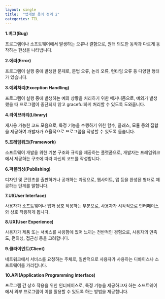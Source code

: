```yaml
---
layout: single
title:  "앱개발 용어 정리 2"
categories: TIL
---
```

**1.버그(Bug)**

프로그램이나 소프트웨어에서 발생하는 오류나 결함으로, 원래 의도한 동작과 다르게 동작하는 현상을 나타냅니다.

**2.에러(Error)**

프로그램이 실행 중에 발생한 문제로, 문법 오류, 논리 오류, 런타임 오류 등 다양한 형태가 있습니다.

**3.예외처리(Exception Handling)**

프로그램이 실행 중에 발생하는 예외 상황을 처리하기 위한 메커니즘으로, 예외가 발생했을 때 프로그램이 중단되지 않고 graceful하게 처리할 수 있도록 도와줍니다.

**4.라이브러리(Library)**

재사용 가능한 코드 모음으로, 특정 기능을 수행하기 위한 함수, 클래스, 모듈 등의 집합을 제공하여 개발자가 효율적으로 프로그램을 작성할 수 있도록 돕습니다.

**5.프레임워크(Framework)**

소프트웨어 개발을 위한 기본 구조와 규칙을 제공하는 플랫폼으로, 개발자는 프레임워크에서 제공하는 구조에 따라 자신의 코드를 작성합니다.

**6.퍼블리싱(Publishing)**

디자인 및 콘텐츠를 출판하거나 공개하는 과정으로, 웹사이트, 앱 등을 완성된 형태로 제공하는 단계를 말합니다.

**7.UI(User Interface)**

사용자가 소프트웨어나 앱과 상호 작용하는 부분으로, 사용자가 시각적으로 인터페이스와 상호 작용하게 됩니다.

**8.UX(User Experience)**

사용자가 제품 또는 서비스를 사용함에 있어 느끼는 전반적인 경험으로, 사용자의 만족도, 편의성, 접근성 등을 고려합니다.

**9.클라이언트(Client)**

네트워크에서 서비스를 요청하는 주체로, 일반적으로 사용자가 사용하는 디바이스나 소프트웨어를 가리킵니다.

**10.API(Application Programming Interface)**

프로그램 간 상호 작용을 위한 인터페이스로, 특정 기능을 제공하고자 하는 소프트웨어에서 외부 프로그램이 이를 활용할 수 있도록 하는 방법을 제공합니다.
